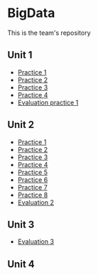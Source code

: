 # BigData
This is the team's repository

## Unit 1

- [Practice 1](https://github.com/JJimenez2117/BigData/blob/Unit1/Practices/Practice_1/README.md)
- [Practice 2](https://github.com/JJimenez2117/BigData/blob/Unit1/Practices/Practice_2/README.md)
- [Practice 3](https://github.com/JJimenez2117/BigData/blob/Unit1/Practices/Practice_3/README.md)
- [Practice 4](https://github.com/JJimenez2117/BigData/blob/Unit1/Practices/Practice_4/README.md)
- [Evaluation practice 1](https://github.com/JJimenez2117/BigData/blob/Unit1/Exam1/README.md)

## Unit 2
- [Practice 1](https://github.com/JJimenez2117/BigData/blob/Unit2/Practices/Practice1%20-%20Basic%20Statistics/README.md)
- [Practice 2](https://github.com/JJimenez2117/BigData/blob/Unit2/Practices/Practice%202%20-%20Decision%20Tree%20Classifier/README.md)
- [Practice 3](https://github.com/JJimenez2117/BigData/blob/Unit2/Practices/Practice%203%20-%20Random%20Forest%20Classifier/README.md)
- [Practice 4](https://github.com/JJimenez2117/BigData/blob/Unit2/Practices/Practice%204%20-%20Gradient-boosted%20tree%20classifier/README.md)
- [Practice 5](https://github.com/JJimenez2117/BigData/blob/Unit2/Practices/Practice%205%20-%20Multilayer%20perceptron%20classifier/README.md)
- [Practice 6](https://github.com/JJimenez2117/BigData/blob/Unit2/Practices/Practice%206%20-%20%20Linear%20Support%20Vector%20Machine/README.md)
- [Practice 7](https://github.com/JJimenez2117/BigData/blob/Unit2/Practices/Practice%207%20-%20One-vs-Rest%20classifier%20(a.k.a.%20One-vs-All)/README.md)
- [Practice 8](https://github.com/JJimenez2117/BigData/blob/Unit2/Practices/Practice%208%20-%20Naive%20Bayes/README.md)
- [Evaluation 2](https://github.com/JJimenez2117/BigData/blob/Unit2/Evaluation2/README.md)

## Unit 3
- [Evaluation 3](https://github.com/JJimenez2117/BigData/blob/Unit3/evaluationPractice/README.md)

## Unit 4
